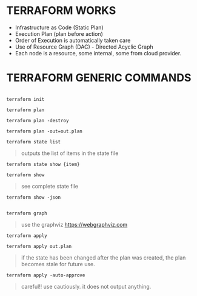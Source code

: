 # TERRAFORM WORKS

- Infrastructure as Code (Static Plan)
- Execution Plan (plan before action)
- Order of Execution is automatically taken care
- Use of Resource Graph (DAC) - Directed Acyclic Graph
- Each node is a resource, some internal, some from cloud provider.


# TERRAFORM GENERIC COMMANDS

```

terraform init

terraform plan

terraform plan -destroy

terraform plan -out=out.plan

terraform state list
```
> outputs the list of items in the state file
```
terraform state show {item}

terraform show
```
> see complete state file
```
terraform show -json


terraform graph
```
> use the graphviz https://webgraphviz.com
```
terraform apply

terraform apply out.plan
```
> if the state has been changed after the plan was created, the plan becomes stale for future use.


`terraform apply -auto-approve`
> careful!! use cautiously. it does not output anything.


